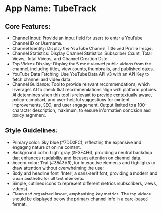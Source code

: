# **App Name**: TubeTrack

## Core Features:

- Channel Input: Provide an input field for users to enter a YouTube Channel ID or Username.
- Channel Identity: Display the YouTube Channel Title and Profile Image.
- Channel Statistics: Display Channel Statistics: Subscriber Count, Total Views, Total Videos, and Channel Creation Date.
- Top Videos Display: Display the 5 most viewed public videos from the channel, including titles, view counts, thumbnails, and published dates.
- YouTube Data Fetching: Use YouTube Data API v3 with an API Key to fetch channel and video data.
- Channel Guidance: Tool to provide relevant recommendations, which leverages AI to check that recommendations align with platform policies. AI determines when this tool is relevant to provide contextually aware, policy-compliant, and user-helpful suggestions for content improvements, SEO, and user engagement. Output limited to a 100-character description, maximum, to ensure information concision and policy alignment.

## Style Guidelines:

- Primary color: Sky blue (#7DD3FC), reflecting the expansive and engaging nature of online content.
- Background color: Light gray (#F3F4F6), providing a neutral backdrop that enhances readability and focuses attention on channel data.
- Accent color: Teal (#38A3A5), for interactive elements and highlights to draw attention without overwhelming the user.
- Body and headline font: 'Inter', a sans-serif font, providing a modern and clean aesthetic for all text elements.
- Simple, outlined icons to represent different metrics (subscribers, views, videos).
- Clean and organized layout, emphasizing key metrics. The top videos should be displayed below the primary channel info in a card-based format.